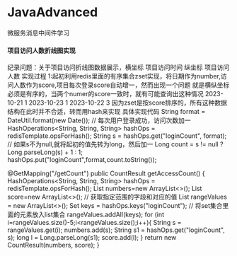 # JavaAdvanced
微服务消息中间件学习

#### 项目访问人数折线图实现
纪录问题：关于项目访问折线图数据展示，横坐标 项目访问时间 纵坐标 项目访问人数 实现过程
1:起初利用redis里面的有序集合zset实现，将日期作为number,访问人数作为score,项目每次登录score自动增一，然而出现一个问题
就是横纵坐标必须是有序的，当两个numer的score一致时，就有可能查询出这种情况
2023-10-21 1
2023-10-23 1
2023-10-22 3
因为zset是按score排序的，所有这种数据结构在此时并不合适，转而用hash来实现
具体实现代码
String format = DateUtil.format(new Date());
            // 每次用户登录成功，访问次数加一
            HashOperations<String, String, String> hashOps = redisTemplate.opsForHash();
            String s = hashOps.get("loginCount", format);
            // 如果s不为null,就将起初的值先转为long，然后加一
            Long count = s != null ? Long.parseLong(s) + 1 : 1;
            hashOps.put("loginCount",format,count.toString());

@GetMapping("/getCount")
    public CountResult getAccessCount() {
        HashOperations<String, String, String> hashOps = redisTemplate.opsForHash();
        List<String> numbers=new ArrayList<>();
        List<Long> score=new ArrayList<>();
        // 获取指定范围的字段和对应的值
        List<String> rangeValues = new ArrayList<>();
        Set<String> keys = hashOps.keys("loginCount");
        // 将set集合里面的元素放入list集合
        rangeValues.addAll(keys);
        for (int i=rangeValues.size()-5;i<rangeValues.size();i++){
            String s = rangeValues.get(i);
            numbers.add(s);
            String s1 = hashOps.get("loginCount", s);
            long l = Long.parseLong(s1);
            score.add(l);
        }
        return new CountResult(numbers, score);
    }
